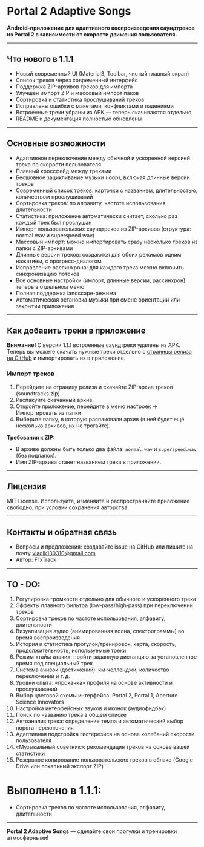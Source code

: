 # Portal 2 Adaptive Songs

**Android-приложение для адаптивного воспроизведения саундтреков из Portal 2 в зависимости от скорости движения пользователя.**

---

## Что нового в 1.1.1

- Новый современный UI (Material3, Toolbar, чистый главный экран)
- Список треков через современный интерфейс
- Поддержка ZIP-архивов треков для импорта
- Улучшен импорт ZIP и массовый импорт паков
- Сортировка и статистика прослушиваний треков
- Исправлены ошибки с макетами, конфликтами и падениями
- Встроенные треки убраны из APK — теперь скачиваются отдельно
- README и документация полностью обновлены

---

## Основные возможности

- Адаптивное переключение между обычной и ускоренной версией трека по скорости пользователя
- Плавный кроссфейд между треками
- Бесшовное зацикливание музыки (loop), включая длинные версии треков
- Современный список треков: карточки с названием, длительностью, количеством прослушиваний
- Сортировка треков: по алфавиту, частоте использования, длительности
- Статистика: приложение автоматически считает, сколько раз каждый трек был прослушан
- Импорт пользовательских саундтреков из ZIP-архивов (структура: normal.wav и superspeed.wav)
- Массовый импорт: можно импортировать сразу несколько треков из папки с ZIP-архивами
- Длинные версии треков: создаются для обоих режимов одним нажатием, с прогресс-диалогом
- Исправление рассинхрона: для каждого трека можно включить синхронизацию потоков
- Все основные настройки (импорт, длинные версии, рассинхрон) теперь в отдельном меню
- Полная поддержка landscape-режима
- Автоматическая остановка музыки при смене ориентации или закрытии приложения

---

## Как добавить треки в приложение

**Внимание!** С версии 1.1.1 встроенные саундтреки удалены из APK. Теперь вы можете скачать нужные треки отдельно с [страницы релиза на GitHub](https://github.com/F1xTrack/Portal-2-Adaptive-Songs/releases) и импортировать их в приложение.

### Импорт треков

1. Перейдите на страницу релиза и скачайте ZIP-архив треков (soundtracks.zip).
2. Распакуйте скачанный архив.
3. Откройте приложение, перейдите в меню настроек → Импортировать из папки.
4. Выберите папку, в которую распаковали архив (в ней будет ещё несколько архивов, их не трогайте).

**Требования к ZIP:**
- В архиве должны быть только два файла: `normal.wav` и `superspeed.wav` (без подпапок).
- Имя ZIP-архива станет названием трека в приложении.

---

## Лицензия

MIT License. Используйте, изменяйте и распространяйте приложение свободно, при условии сохранения авторства.

---

## Контакты и обратная связь

- Вопросы и предложения: создавайте issue на GitHub или пишите на почту vladik130310@gmail.com
- Автор: F1xTrack

---

## TO - DO:

1. Регулировка громкости отдельно для обычного и ускоренного трека
2. Эффекты плавного фильтра (low‑pass/high‑pass) при переключении треков
3. Сортировка треков по частоте использования, алфавиту, длительности
4. Визуализация аудио (анимированная волна, спектрограммы) во время воспроизведения
5. История и статистика прогулок/тренировок: карта, скорость, продолжительность, используемые треки
6. Режим «тайм‑атаки»: пройти заданную дистанцию за установленное время под специальный трек
7. Система ачивок (достижений): км‑челленджи, количество переключений и т. д.
8. Уровни опыта: «прокачка» профиля на основе активности и прослушиваний
9. Выбор цветовой схемы интерфейса: Portal 2, Portal 1, Aperture Science Innovators
10. Настройка интерфейсных звуков и иконок (аудиофидбэк)
11. Поиск по названию трека в общем списке
12. Автоанализ трека: определение темпа и автоматический выбор порога переключения
13. Адаптивная подстройка гистерезиса на основе колебаний скорости пользователя
14. «Музыкальный советник»: рекомендация треков на основе вашей статистики
15. Резервное копирование пользовательских треков в облако (Google Drive или локальный экспорт ZIP)

# Выполнено в 1.1.1:
 - Сортировка треков по частоте использования, алфавиту, длительности

---
**Portal 2 Adaptive Songs** — сделайте свои прогулки и тренировки атмосферными!
